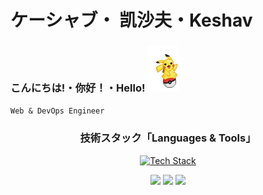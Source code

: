 # ケーシャブ・ 凯沙夫・Keshav

### こんにちは!・你好！・Hello! <img src="https://github.com/keshav-k3/mygifs/blob/4cdf4e350df020dbd4be137eb9867992ed439465/gitgifs/pika1.gif" width="50px">

`Web & DevOps Engineer`

<h3 align="center">技術スタック「Languages & Tools」</h3>
<div align="center">
  
[![Tech Stack](https://skillicons.dev/icons?i=rails,laravel,next,deno,tailwind,aws,terraform,tensorflow,go,js,ts,python,postgres,supabase)](https://skillicons.dev)

</div>

<div align="center">
<img src="https://img.shields.io/badge/Listening%20to-country-green?style=for-the-badge&logo=spotify" />
<img src="https://img.shields.io/badge/Coding-Go-0078D4?style=for-the-badge&logo=go" />
<img src="https://img.shields.io/badge/Playing-Valorant-fa4454?style=for-the-badge&logo=valorant" />
</div>
